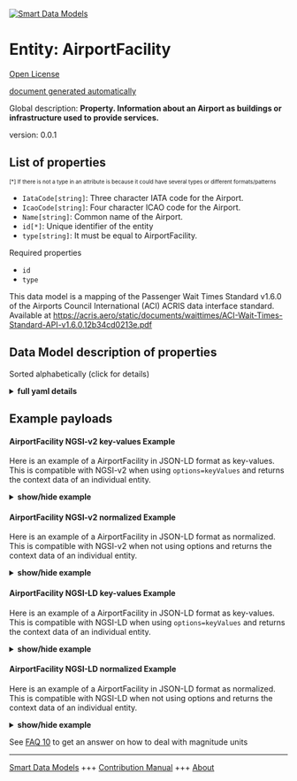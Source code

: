 <!-- 10-Header -->    
[![Smart Data Models](https://smartdatamodels.org/wp-content/uploads/2022/01/SmartDataModels_logo.png "Logo")](https://smartdatamodels.org)    
Entity: AirportFacility    
=======================<!-- /10-Header -->    
<!-- 15-License -->    
[Open License](https://github.com/smart-data-models//dataModel.ACRIS/blob/master/AirportFacility/LICENSE.md)    
[document generated automatically](https://docs.google.com/presentation/d/e/2PACX-1vTs-Ng5dIAwkg91oTTUdt8ua7woBXhPnwavZ0FxgR8BsAI_Ek3C5q97Nd94HS8KhP-r_quD4H0fgyt3/pub?start=false&loop=false&delayms=3000#slide=id.gb715ace035_0_60)    
<!-- /15-License -->    
<!-- 20-Description -->    
Global description: **Property. Information about an Airport as buildings or infrastructure used to provide services.**    
version: 0.0.1    
<!-- /20-Description -->    
<!-- 30-PropertiesList -->    
## List of properties    
<sup><sub>[*] If there is not a type in an attribute is because it could have several types or different formats/patterns</sub></sup>    
- `IataCode[string]`: Three character IATA code for the Airport.  - `IcaoCode[string]`: Four character ICAO code for the Airport.  - `Name[string]`: Common name of the Airport.  - `id[*]`: Unique identifier of the entity  - `type[string]`: It must be equal to AirportFacility.  <!-- /30-PropertiesList -->    
<!-- 35-RequiredProperties -->    
Required properties    
- `id`  - `type`  <!-- /35-RequiredProperties -->    
<!-- 40-RequiredProperties -->    
This data model is a mapping of the Passenger Wait Times Standard v1.6.0 of the Airports Council International (ACI) ACRIS data interface standard. Available at https://acris.aero/static/documents/waittimes/ACI-Wait-Times-Standard-API-v1.6.0.12b34cd0213e.pdf    
<!-- /40-RequiredProperties -->    
<!-- 50-DataModelHeader -->    
## Data Model description of properties    
Sorted alphabetically (click for details)    
<!-- /50-DataModelHeader -->    
<!-- 60-ModelYaml -->    
<details><summary><strong>full yaml details</strong></summary>      
```yaml    
AirportFacility:      
  description: Property. Information about an Airport as buildings or infrastructure used to provide services.      
  properties:      
    IataCode:      
      description: Three character IATA code for the Airport.      
      type: string      
      x-ngsi:      
        type: Property      
    IcaoCode:      
      description: Four character ICAO code for the Airport.      
      type: string      
      x-ngsi:      
        type: Property      
    Name:      
      description: Common name of the Airport.      
      type: string      
      x-ngsi:      
        type: Property      
    id:      
      anyOf:      
        - description: Identifier format of any NGSI entity      
          maxLength: 256      
          minLength: 1      
          pattern: ^[\w\-\.\{\}\$\+\*\[\]`|~^@!,:\\]+$      
          type: string      
          x-ngsi:      
            type: Property      
        - description: Identifier format of any NGSI entity      
          format: uri      
          type: string      
          x-ngsi:      
            type: Property      
      description: Unique identifier of the entity      
      x-ngsi:      
        type: Property      
    type:      
      description: It must be equal to AirportFacility.      
      enum:      
        - AirportFacility      
      type: string      
      x-ngsi:      
        type: Property      
  required:      
    - id      
    - type      
  type: object      
  x-derived-from: https://acris.aero/static/documents/waittimes/ACI-Wait-Times-API-Specification-v1.6.0.1c4ec122da9a.yaml      
  x-disclaimer: 'Redistribution and use in source and binary forms, with or without modification, are permitted  provided that the license conditions are met. Copyleft (c) 2022 Contributors to Smart Data Models Program'      
  x-license-url: https://github.com/smart-data-models/dataModel.ACRIS/blob/master/AirportFacility/LICENSE.md      
  x-model-schema: https://smart-data-models.github.io/dataModel.ACRIS/AirportFacility/schema.json      
  x-model-tags: ACRIS      
  x-version: 0.0.1      
```    
</details>      
<!-- /60-ModelYaml -->    
<!-- 70-MiddleNotes -->    
<!-- /70-MiddleNotes -->    
<!-- 80-Examples -->    
## Example payloads      
#### AirportFacility NGSI-v2 key-values Example      
Here is an example of a AirportFacility in JSON-LD format as key-values. This is compatible with NGSI-v2 when  using `options=keyValues` and returns the context data of an individual entity.    
<details><summary><strong>show/hide example</strong></summary>      
```json  
{  
  "id": "urn:ngsi-ld:AirportFacility:id:IUXP:30337114",  
  "type": "AirportFacility",  
  "IataCode": "BMA",  
  "IcaoCode": "ESSB",  
  "Name": "control"  
}  
```  
</details>    
#### AirportFacility NGSI-v2 normalized Example      
Here is an example of a AirportFacility in JSON-LD format as normalized. This is compatible with NGSI-v2 when not using options and returns the context data of an individual entity.    
<details><summary><strong>show/hide example</strong></summary>      
```json  
{  
  "id": "urn:ngsi-ld:AirportFacility:id:CJKH:90684356",  
  "type": "AirportFacility",  
  "IataCode": {  
    "type": "Text",  
    "value": "YYT."  
  },  
  "IcaoCode": {  
    "type": "Text",  
    "value": "LE"  
  },  
  "Name": {  
    "type": "Text",  
    "value": "control"  
  }  
}  
```  
</details>    
#### AirportFacility NGSI-LD key-values Example      
Here is an example of a AirportFacility in JSON-LD format as key-values. This is compatible with NGSI-LD when  using `options=keyValues` and returns the context data of an individual entity.    
<details><summary><strong>show/hide example</strong></summary>      
```json  
{  
  "id": "urn:ngsi-ld:AirportFacility:id:IUXP:30337114",  
  "type": "AirportFacility",  
  "IataCode": "BMA",  
  "IcaoCode": "ESSB",  
  "Name": "control",  
  "@context": [  
    "https://raw.githubusercontent.com/smart-data-models/dataModel.ACRIS/master/context.jsonld"  
  ]  
}  
```  
</details>    
#### AirportFacility NGSI-LD normalized Example      
Here is an example of a AirportFacility in JSON-LD format as normalized. This is compatible with NGSI-LD when not using options and returns the context data of an individual entity.    
<details><summary><strong>show/hide example</strong></summary>      
```json  
{  
    "id": "urn:ngsi-ld:AirportFacility:id:CJKH:90684356",  
    "type": "AirportFacility",  
    "IataCode": {  
        "type": "Property",  
        "value": "BMA"  
    },  
    "IcaoCode": {  
        "type": "Property",  
        "value": "ESSB"  
    },  
    "Name": {  
        "type": "Property",  
        "value": "control"  
    },  
    "@context": [  
        "https://raw.githubusercontent.com/smart-data-models/dataModel.ACRIS/master/context.jsonld"  
    ]  
}  
```  
</details><!-- /80-Examples -->    
<!-- 90-FooterNotes -->    
<!-- /90-FooterNotes -->    
<!-- 95-Units -->    
See [FAQ 10](https://smartdatamodels.org/index.php/faqs/) to get an answer on how to deal with magnitude units    
<!-- /95-Units -->    
<!-- 97-LastFooter -->    
---    
[Smart Data Models](https://smartdatamodels.org) +++ [Contribution Manual](https://bit.ly/contribution_manual) +++ [About](https://bit.ly/Introduction_SDM)<!-- /97-LastFooter -->    
